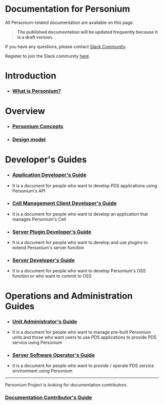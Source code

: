 # Documentation for Personium  

All Personium-related documentation are available on this page.  

> __The published documentation will be updated frequently because it is a draft version.__  

If you have any questions, please contact [Slack Community](https://personium-io.slack.com/).  

Register to join the Slack community [here](https://goo.gl/forms/ODgVX6eMkRDtReLg1).  

# Introduction  

<ul class="listStyleTypeNone">
<li><h3 id="what-is-personium"><a href="./overview/001_Introduction.html">What is Personium?</a></h3></li>
</ul>

# Overview

<ul class="listStyleTypeNone">
<li><h3 id="personium-concepts"><a href="./user_guide/001_Personium_Concepts.html">Personium Concepts</a></h3></li>
<li><h3 id="design-model"><a href="./user_guide/005_Model_construction.html">Design model</a></h3></li>
</ul>

# Developer's Guides  

<ul class="listStyleTypeNone">
<li><h3 id="application-developers-guide"><a href="./app-developer/index.html">Application Developer's Guide</a></h3></li>
<li><p>It is a document for people who want to develop PDS applications using Personium's API</p></li>
<li><h3 id="cell-management-client-developers-guide"><a href="./cell-client-developer/index.html">Cell Management Client Developer's Guide</a></h3></li>
<li><p>It is a document for people who want to develop an application that manages Personium's Cell</p></li>
<li><h3 id="server-plugin-developers-guide"><a href="./plugin-developer/index.html">Server Plugin Developer's Guide</a></h3></li>
<li><p>It is a document for people who want to develop and use plugins to extend Personium's server function</p></li>
<li><h3 id="server-developers-guide"><a href="./software-developer/index.html">Server Developer's Guide</a></h3></li>
<li><p>It is a document for people who want to develop Personium's OSS function or who want to commit to OSS</p></li>
</ul>

# Operations and Administration Guides  
<ul class="listStyleTypeNone">
<li><h3 id="unit-administrators-guide"><a href="./unit-administrator/index.html">Unit Administrator's Guide</a></h3></li>
<li><p>It is a document for people who want to manage pre-built Personium units and those who want users to use PDS applications to provide PDS service using Personium</p></li>
<li><h3 id="server-software-operators-guide"><a href="./server-operator/index.html">Server Software Operator's Guide</a></h3></li>
<li><p>It is a document for people who want to provide / operate PDS service environment using Personium</p></li>
</ul>

---
Personium Project is looking for documentation contributors.  
### [Documentation Contributor's Guide](./document-writer/)  
